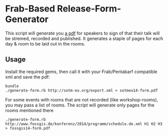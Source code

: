Frab-Based Release-Form-Generator
=================================

This script will generate you [a pdf](example.pdf?raw=true) for speakers to sign of that their talk will be stremed, recorded and published. It generates a staple of pages for each day & room to be laid out in the rooms.

Usage
-----
Install the required gems, then call it with your Frab/Pentabarf compatible xml and save the pdf:

	bundle
	./generate-form.rb http://sotm-eu.org/export.xml > sotmeu14-form.pdf

For some events with rooms that are not recorded (like workshop-rooms), you may pass a list of rooms. The script will generate only pages for the rooms mentioned there

	./generate-form.rb http://www.fossgis.de/konferenz/2014/programm/schedule.de.xml H1 H2 H3 > fossgis14-form.pdf
